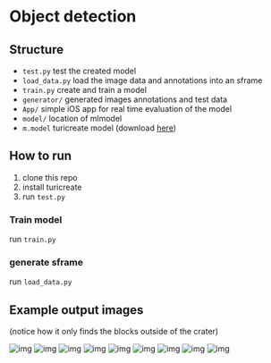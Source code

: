 # Object detection

## Structure

-   `test.py` test the created model
-   `load_data.py` load the image data and annotations into an sframe
-   `train.py` create and train a model
-   `generator/` generated images annotations and test data
-   `App/` simple iOS app for real time evaluation of the model
-   `model/` location of mlmodel
-   `m.model` turicreate model (download [here](https://drive.google.com/file/d/175a3Nsz4WlwidJI_RDRQKWAJ7qGKxe1e/view?usp=sharing))

## How to run

1. clone this repo
2. install turicreate
3. run `test.py`

### Train model

run `train.py`

### generate sframe

run `load_data.py`

## Example output images

(notice how it only finds the blocks outside of the crater)

![img](doc/example1.png)
![img](doc/example2.png)
![img](doc/example3.png)
![img](doc/example4.png)
![img](doc/example5.png)
![img](doc/example6.png)
![img](doc/example7.png)
![img](doc/example8.png)
![img](doc/example9.png)
